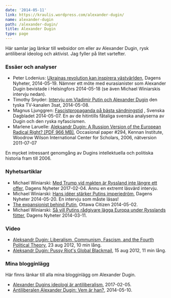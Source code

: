 ```yaml
---
date: '2014-05-11'
link: https://kraulis.wordpress.com/alexander-dugin/
name: alexander-dugin
path: /alexander-dugin/
title: Alexander Dugin
type: page
---
```

Här samlar jag länkar till websidor om eller av Alexander Dugin, rysk antiliberal ideolog och aktivist. Jag fyller på litet vartefter.

### Essäer och analyser

- Peter Lodenius: [Ukrainas revolution kan inspirera västvärlden](http://www.dn.se/kultur-noje/kulturdebatt/ukrainas-revolution-kan-inspirera-vastvarlden/), Dagens Nyheter, 2014-05-19. Nämner ett möte med eurasianister som Alexander Dugin bevistade i Helsingfors 2014-05-18 (se även Michael Winiarskis intervju nedan).
- Timothy Snyder: [Intervju om Vladimir Putin och Alexander Dugin](http://www.3sat.de/mediathek/?mode=play&obj=43550) den tyska TV-kanalen 3sat, 2014-05-08.
- Magnus Ljunggren: [Fascistpropaganda på bästa sändningstid](http://www.svd.se/kultur/understrecket/fascistpropaganda-pa-basta-sandningstid_3536734.svd) , Svenska Dagbladet 2014-05-07. En av de hitintills fåtaliga svenska analyserna av Dugin och den ryska nyfascismen.
- Marlene Laruelle: [Aleksandr Dugin: A Russion Version of the European Radical Right? [PDF 966 MB]](http://www.wilsoncenter.org/sites/default/files/OP294.pdf), Occasional paper #294, Kennan Institute, Woodrow Wilson International Center for Scholars, 2006, nätversion 2011-07-07

En mycket intressant genomgång av Dugins intellektuella och politiska historia fram till 2006.

### Nyhetsartiklar

- Michael Winiarski: [Med Trump vid makten är Ryssland inte längre ett offer](http://mobil.dn.se/nyheter/varlden/med-trump-vid-makten-ar-ryssland-inte-langre-ett-offer/), Dagens Nyheter 2017-02-04. Ännu en extremt läsvärd intervju.
- Michael Winiarski: [Hans idéer stärker Putins imperiedröm](http://www.dn.se/nyheter/varlden/hans-ideer-starker-putins-imperiedrom/), Dagens Nyheter 2014-05-20. En intervju som måste läsas!
- [The expansionist behind Putin](http://www.ottawacitizen.com/news/expansionist+behind+Putin/9801689/story.html), Ottawa Citizen 2014-05-02.
- Michael Winiarski: [Så vill Putins rådgivare lägga Europa under Rysslands fötter](http://www.dn.se/nyheter/varlden/sa-vill-putins-radgivare-lagga-europa-under-rysslands-fotter/), Dagens Nyheter 2014-03-11.

### Video

- [Aleksandr Dugin: Liberalism, Communism, Fascism, and the Fourth Political Theory](https://www.youtube.com/watch?v=4QrnJKf-hhE&list=FLoHvOCOuQIUXTr_OGMnkiwQ), 23 aug 2012, 10 min lång.
- [Aleksandr Dugin: Pussy Riot's Global Blackmail](https://www.youtube.com/watch?v=IxhxRyeX8tY&list=FLoHvOCOuQIUXTr_OGMnkiwQ), 15 aug 2012, 11 min lång.

### Mina blogginlägg

Här finns länkar till alla mina blogginlägg om Alexander Dugin.

- [Alexander Dugins ideologi är antiliberalism](/posts/), 2017-02-05.
- [Antiliberalen Alexander Dugin: Vem är han?](/posts/), 2014-05-10.

